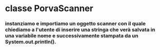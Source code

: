 # classe PorvaScanner

### instanziamo e importiamo un oggetto scanner con il quale chiediamo a l'utente di inserire una stringa che verà salvata in una variabile nome e successivamente stampata da un System.out.println().

